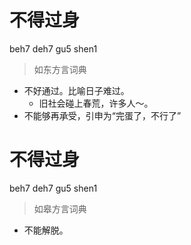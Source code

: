 # 不得过身
beh7 deh7 gu5 shen1
> 如东方言词典
- 不好通过。比喻日子难过。
  - 旧社会碰上春荒，许多人～。
- 不能够再承受，引申为“完蛋了，不行了”

# 不得过身
beh7 deh7 gu5 shen1
> 如皋方言词典
- 不能解脱。
